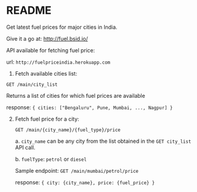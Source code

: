 # README

Get latest fuel prices for major cities in India.

Give it a go at: http://fuel.bsid.io/

API available for fetching fuel price:

url: `http://fuelpriceindia.herokuapp.com`

1. Fetch available cities list:

  `GET /main/city_list`
  
  Returns a list of cities for which fuel prices are available
  
  response: `{ cities: ["Bengaluru", Pune, Mumbai, ..., Nagpur] }`
  
  
2. Fetch fuel price for a city:

   `GET /main/{city_name}/{fuel_type}/price`
   
   a. `city_name` can be any city from the list obtained in the `GET city_list` API call.
   
   b. `fuelType`: `petrol` or `diesel`
   
    Sample endpoint: `GET /main/mumbai/petrol/price`
    
    response: `{ city: {city_name}, price: {fuel_price} }`
    
    
    
